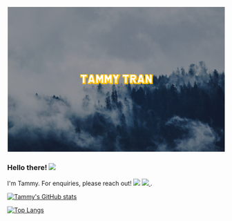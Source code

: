 [![Header](https://github.com/ohoktnt/ohoktnt/blob/main/githubprofile.png "Header")](https://ohoktnt.github.io/)

### Hello there! <img src="https://media.tenor.com/images/834bbe5a3c03f8bbaddf12e0f6efd736/tenor.gif" width="50px">
I'm Tammy.
For enquiries, please reach out! 
<a href="https://www.linkedin.com/in/tammy-tran-jrdev/"><img src="https://img.shields.io/badge/LinkedIn-0077B5?style=for-the-badge&logo=linkedin&logoColor=white"/></a>
<a href="mailto:tammy.n.tran@gmail.com"> <img src="https://img.shields.io/badge/Gmail-D14836?style=for-the-badge&logo=gmail&logoColor=white"/> </a>.

[![Tammy's GitHub stats](https://github-readme-stats.vercel.app/api?username=ohoktnt&show_icons=true&theme=slateorange)](https://github.com/ohoktnt/github-readme-stats)

[![Top Langs](https://github-readme-stats.vercel.app/api/top-langs/?username=ohoktnt)](https://github.com/ohoktnt/github-readme-stats)


<!--
**ohoktnt/ohoktnt** is a ✨ _special_ ✨ repository because its `README.md` (this file) appears on your GitHub profile.

Here are some ideas to get you started:

- 🔭 I’m currently working on ...
- 🌱 I’m currently learning ...
- 👯 I’m looking to collaborate on ...
- 🤔 I’m looking for help with ...
- 💬 Ask me about ...
- 📫 How to reach me: ...
- 😄 Pronouns: ...
- ⚡ Fun fact: ...
-->
